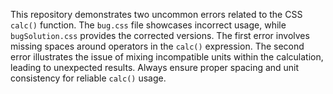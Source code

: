 This repository demonstrates two uncommon errors related to the CSS `calc()` function. The `bug.css` file showcases incorrect usage, while `bugSolution.css` provides the corrected versions.  The first error involves missing spaces around operators in the `calc()` expression. The second error illustrates the issue of mixing incompatible units within the calculation, leading to unexpected results.  Always ensure proper spacing and unit consistency for reliable `calc()` usage.